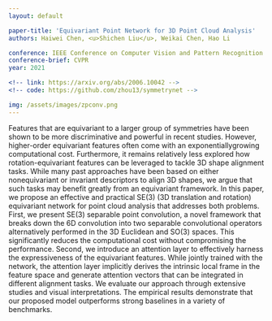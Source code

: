 ```yaml
---
layout: default

paper-title: 'Equivariant Point Network for 3D Point Cloud Analysis'
authors: Haiwei Chen, <u>Shichen Liu</u>, Weikai Chen, Hao Li

conference: IEEE Conference on Computer Vision and Pattern Recognition
conference-brief: CVPR
year: 2021

<!-- link: https://arxiv.org/abs/2006.10042 -->
<!-- code: https://github.com/zhou13/symmetrynet -->

img: /assets/images/zpconv.png
---
```


Features that are equivariant to a larger group of symmetries have been shown to be more discriminative and powerful in recent studies. However, higher-order equivariant features often come with an exponentiallygrowing computational cost. Furthermore, it remains relatively less explored how rotation-equivariant features can be leveraged to tackle 3D shape alignment tasks. While many past approaches have been based on either nonequivariant or invariant descriptors to align 3D shapes, we argue that such tasks may benefit greatly from an equivariant framework. In this paper, we propose an effective and practical SE(3) (3D translation and rotation) equivariant network for point cloud analysis that addresses both problems. First, we present SE(3) separable point convolution, a novel framework that breaks down the 6D convolution into two separable convolutional operators alternatively performed in the 3D Euclidean and SO(3) spaces. This significantly reduces the computational cost without compromising the performance. Second, we introduce an attention layer to effectively harness the expressiveness of the equivariant features. While jointly trained with the network, the attention layer implicitly derives the intrinsic local frame in the feature space and generate attention vectors that can be integrated in different alignment tasks. We evaluate our approach through extensive studies and visual interpretations. The empirical results demonstrate that our proposed model outperforms strong baselines in a variety of benchmarks.